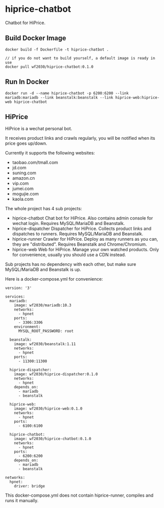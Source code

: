 # hiprice-chatbot
Chatbot for HiPrice.

## Build Docker Image
```
docker build -f Dockerfile -t hiprice-chatbot .

// if you do not want to build yourself, a default image is ready in use
docker pull wf2030/hiprice-chatbot:0.1.0
```

## Run In Docker
`docker run -d --name hiprice-chatbot -p 6200:6200 --link mariadb:mariadb --link beanstalk:beanstalk --link hiprice-web:hiprice-web hiprice-chatbot`

## HiPrice
HiPrice is a wechat personal bot.

It receives product links and crawls regularly, you will be notified when its price goes up/down.

Currently it supports the following websites:
- taobao.com/tmall.com
- jd.com
- suning.com
- amazon.cn
- vip.com
- jumei.com
- mogujie.com
- kaola.com

The whole project has 4 sub projects:
- hiprice-chatbot
Chat bot for HiPrice. Also contains admin console for wechat login. Requires MySQL/MariaDB and Beanstalk.
- hiprice-dispatcher
Dispatcher for HiPrice. Collects product links and dispatches to runners. Requires MySQL/MariaDB and Beanstalk.
- hiprice-runner
Crawler for HiPrice. Deploy as many runners as you can, they are "distributed". Requires Beanstalk and Chrome/Chromium.
- hiprice-web
Web for HiPrice. Manage your own watched products. Only for convenience, usually you should use a CDN instead.

Sub projects has no dependency with each other, but make sure MySQL/MariaDB and Beanstalk is up.

Here is a docker-compose.yml for convenience:

```
version: '3'

services:
  mariadb:
    image: wf2030/mariadb:10.3
    networks:
      - hpnet
    ports:
      - 3306:3306
    environment:
      MYSQL_ROOT_PASSWORD: root

  beanstalk:
    image: wf2030/beanstalk:1.11
    networks:
      - hpnet
    ports:
      - 11300:11300

  hiprice-dispatcher:
    image: wf2030/hiprice-dispatcher:0.1.0
    networks:
      - hpnet
    depends_on:
      - mariadb
      - beanstalk

  hiprice-web:
    image: wf2030/hiprice-web:0.1.0
    networks:
      - hpnet
    ports:
      - 6100:6100

  hiprice-chatbot:
    image: wf2030/hiprice-chatbot:0.1.0
    networks:
      - hpnet
    ports:
      - 6200:6200
    depends_on:
      - mariadb
      - beanstalk

networks:
  hpnet:
    driver: bridge
```
This docker-compose.yml does not contain hiprice-runner, compiles and runs it manually.